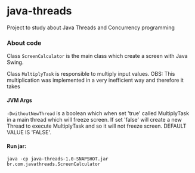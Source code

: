 # java-threads

Project to study about Java Threads and Concurrency programming

### About code

Class `ScreenCalculator` is the main class which create a screen with Java Swing.

Class `MultiplyTask` is responsible to multiply input values. OBS: This multiplication was implemented in a very 
inefficient way and therefore it takes

#### JVM Args
`-DwithoutNewThread` is a boolean which when set 'true' called MultiplyTask in a main thread which
will freeze screen. If set 'false' will create a new Thread to execute MultiplyTask and so it will not
freeze screen. DEFAULT VALUE IS 'FALSE'.

#### Run jar:
`java -cp java-threads-1.0-SNAPSHOT.jar br.com.javathreads.ScreenCalculator`
